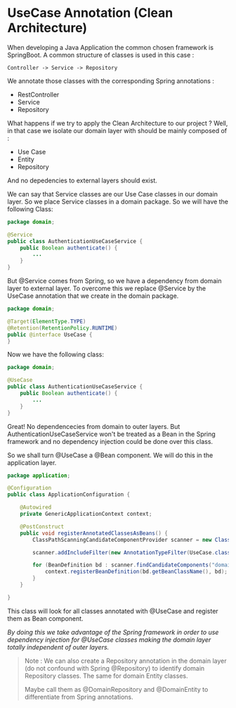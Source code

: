 # UseCase Annotation (Clean Architecture)

When developing a Java Application the common chosen framework is SpringBoot.
A common structure of classes is used in this case :

    Controller -> Service -> Repository

We annotate those classes with the corresponding Spring annotations :
- RestController
- Service
- Repository

What happens if we try to apply the Clean Architecture to our project ?
Well, in that case we isolate our domain layer with should be mainly composed of :
- Use Case
- Entity
- Repository

And no depedencies to external layers should exist.

We can say that Service classes are our Use Case classes in our domain layer.
So we place Service classes in a domain package. So we will have the following Class:

```java
package domain;

@Service
public class AuthenticationUseCaseService {
    public Boolean authenticate() {
        ...
    }
}
```

But @Service comes from Spring, so we have a dependency from domain layer to external layer.
To overcome this we replace @Service by the UseCase annotation that we create in the domain package.

```java
package domain;

@Target(ElementType.TYPE)
@Retention(RetentionPolicy.RUNTIME)
public @interface UseCase {
}
```

Now we have the following class:

```java
package domain;

@UseCase
public class AuthenticationUseCaseService {
    public Boolean authenticate() {
        ...
    }
}
```

Great! No dependencecies from domain to outer layers.
But AuthenticationUseCaseService won't be treated as a Bean in the Spring framework and no dependency injection could be done over this class.

So we shall turn @UseCase a @Bean component.
We will do this in the application layer.

```java
package application;

@Configuration
public class ApplicationConfiguration {

    @Autowired
    private GenericApplicationContext context;

    @PostConstruct
    public void registerAnnotatedClassesAsBeans() {
        ClassPathScanningCandidateComponentProvider scanner = new ClassPathScanningCandidateComponentProvider(false);

        scanner.addIncludeFilter(new AnnotationTypeFilter(UseCase.class));

        for (BeanDefinition bd : scanner.findCandidateComponents("domain")) {
            context.registerBeanDefinition(bd.getBeanClassName(), bd);
        }
    }

}
```

This class will look for all classes annotated with @UseCase and register them as Bean component.

*By doing this we take advantage of the Spring framework in order to use dependency injection for @UseCase classes making the domain layer totally independent of outer layers.*

> Note :
> We can also create a Repository annotation in the domain layer (do not confound with Spring @Repository) to identify domain Repository classes.
> The same for domain Entity classes.
> 
> Maybe call them as @DomainRepository and @DomainEntity to differentiate from Spring annotations.
